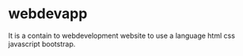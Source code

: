 # webdevapp
It is a contain to webdevelopment website to use a language html css javascript bootstrap.
